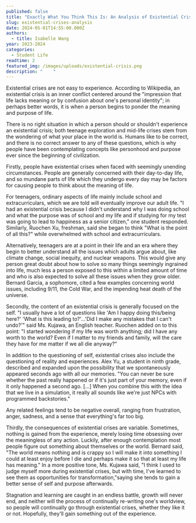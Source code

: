 ```yaml
---
published: false
title: "Exactly What You Think This Is: An Analysis of Existential Crises  "
slug: existential-crises-analysis
date: 2024-05-01T14:55:00.000Z
authors:
  - title: Isabelle Wang
year: 2023-2024
categories:
  - Student Life
readtime: 2
featured_img: /images/uploads/existential-crisis.png
description: "    "
---
```

Existential crises are not easy to experience. According to Wikipedia, an existential crisis is an inner conflict centered around the "impression that life lacks meaning or by confusion about one's personal identity"; in perhaps better words, it is when a person begins to ponder the meaning and purpose of life. 

  

There is no right situation in which a person should or shouldn't experience an existential crisis; both teenage exploration and mid-life crises stem from the wondering of what your place in the world is. Humans like to be correct, and there is no correct answer to any of these questions, which is why people have been contemplating concepts like personhood and purpose ever since the beginning of civilization.  

  

Firstly, people have existential crises when faced with seemingly unending circumstances. People are generally concerned with their day-to-day life, and so mundane parts of life which they undergo every day may be factors for causing people to think about the meaning of life.  

  

For teenagers, ordinary aspects of life mainly include school and extracurriculars, which we are told will eventually improve our adult life. "I had an existential crisis because I didn't understand why I was doing school and what the purpose was of school and my life and if studying for my test was going to lead to happiness as a senior citizen," one student responded. Similarly, Ruochen Xu, freshman, said she began to think "What is the point of all this?" while overwhelmed with school and extracurriculars.  

  

Alternatively, teenagers are at a point in their life and an era where they begin to better understand all the issues which adults argue about, like climate change, social inequity, and nuclear weapons. This would give any person great doubt about how to solve so many things seemingly ingrained into life, much less a person exposed to this within a limited amount of time and who is also expected to solve all these issues when they grow older. Bernard Garcia, a sophomore, cited a few examples concerning world issues, including 9/11, the Cold War, and the impending heat death of the universe.  

 

Secondly, the content of an existential crisis is generally focused on the self. "I usually have a lot of questions like 'Am I happy doing this/being here?' 'What is this leading to?'…'Did I make any mistakes that I can't undo?'" said Ms. Kujawa, an English teacher. Ruochen added on to this point: "I started wondering if my life was worth anything; did I have any worth to the world? Even if I matter to my friends and family, will the care they have for me matter if we all die anyway?"  

  

In addition to the questioning of self, existential crises also include the questioning of reality and experiences. Alex Yu, a student in ninth grade, described and expanded upon the possibility that we spontaneously appeared seconds ago with all our memories. "You can never be sure whether the past really happened or if it's just part of your memory, even if it only happened a second ago. \[…] When you combine this with the idea that we live in a simulation, it really all sounds like we're just NPCs with programmed backstories."  

  

Any related feelings tend to be negative overall, ranging from frustration, anger, sadness, and a sense that everything's far too big.  

  

Thirdly, the consequences of existential crises are variable. Sometimes, nothing is gained from the experience, merely losing time obsessing over the meaningless of any action. Luckily, after enough contemplation most people figure out something about themselves or the world. Bernard said, "The world means nothing and is crappy so I will make it into something I could at least enjoy before I die and perhaps make it so that at least my life has meaning." In a more positive tone, Ms. Kujawa said, "I think I used to judge myself more during existential crises, but with time, I've learned to see them as opportunities for transformation,"saying she tends to gain a better sense of self and purpose afterwards.  

  

Stagnation and learning are caught in an endless battle, growth will never end, and neither will the process of continually re-writing one's worldview, so people will continually go through existential crises, whether they like it or not. Hopefully, they'll gain something out of the experience.
